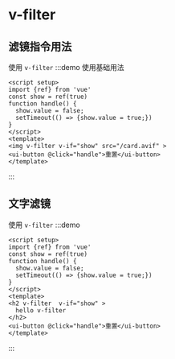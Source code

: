 # v-filter

## 滤镜指令用法
使用 `v-filter`
:::demo 使用基础用法
```vue
<script setup>
import {ref} from 'vue'
const show = ref(true)
function handle() {
  show.value = false;
  setTimeout(() => {show.value = true;})
}
</script>
<template>
<img v-filter v-if="show" src="/card.avif" >
<ui-button @click="handle">重置</ui-button>
</template>
```
:::

## 文字滤镜
使用 `v-filter`
:::demo
```vue
<script setup>
import {ref} from 'vue'
const show = ref(true)
function handle() {
  show.value = false;
  setTimeout(() => {show.value = true;})
}
</script>
<template>
<h2 v-filter  v-if="show" >
  hello v-filter
</h2>
<ui-button @click="handle">重置</ui-button>
</template>
```
:::
